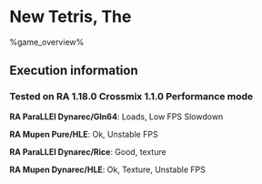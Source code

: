 # New Tetris, The 

%game_overview%

## Execution information

### Tested on RA 1.18.0 Crossmix 1.1.0 Performance mode

**RA ParaLLEl Dynarec/Gln64**: Loads, Low FPS Slowdown

**RA Mupen Pure/HLE**: Ok, Unstable FPS

**RA ParaLLEl Dynarec/Rice**: Good, texture

**RA Mupen Dynarec/HLE**: Ok, Texture, Unstable FPS